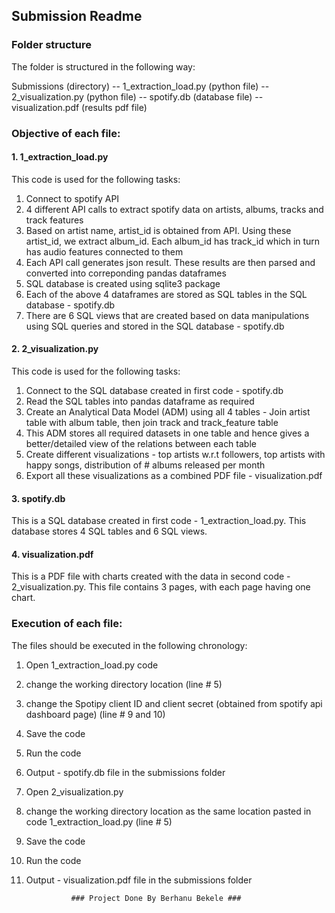 ## Submission Readme

### Folder structure

The folder is structured in the following way:

Submissions (directory)
-- 1_extraction_load.py (python file)
-- 2_visualization.py (python file)
-- spotify.db (database file)
-- visualization.pdf (results pdf file)


### Objective of each file:

#### 1. 1_extraction_load.py

This code is used for the following tasks:
1. Connect to spotify API
2. 4 different API calls to extract spotify data on artists, albums, tracks and track features
3. Based on artist name, artist_id is obtained from API. Using these artist_id, we extract album_id. Each album_id has track_id which in turn has audio features connected to them
4. Each API call generates json result. These results are then parsed and converted into correponding pandas dataframes
5. SQL database is created using sqlite3 package
6. Each of the above 4 dataframes are stored as SQL tables in the SQL database - spotify.db
7. There are 6 SQL views that are created based on data manipulations using SQL queries and stored in the SQL database - spotify.db

#### 2. 2_visualization.py

This code is used for the following tasks:
1. Connect to the SQL database created in first code - spotify.db
2. Read the SQL tables into pandas dataframe as required
3. Create an Analytical Data Model (ADM) using all 4 tables - Join artist table with album table, then join track and track_feature table
4. This ADM stores all required datasets in one table and hence gives a better/detailed view of the relations between each table
5. Create different visualizations - top artists w.r.t followers, top artists with happy songs, distribution of # albums released per month
6. Export all these visualizations as a combined PDF file - visualization.pdf

#### 3. spotify.db

This is a SQL database created in first code - 1_extraction_load.py.
This database stores 4 SQL tables and 6 SQL views.

#### 4. visualization.pdf

This is a PDF file with charts created with the data in second code - 2_visualization.py.
This file contains 3 pages, with each page having one chart.


### Execution of each file:

The files should be executed in the following chronology:

1. Open 1_extraction_load.py code
2. change the working directory location (line # 5)
3. change the Spotipy client ID and client secret (obtained from spotify api dashboard page) (line # 9 and 10)
4. Save the code
5. Run the code
6. Output - spotify.db file in the submissions folder

7. Open 2_visualization.py
8. change the working directory location as the same location pasted in code 1_extraction_load.py (line # 5)
9. Save the code
10. Run the code
11. Output - visualization.pdf file in the submissions folder



                  ### Project Done By Berhanu Bekele ###

